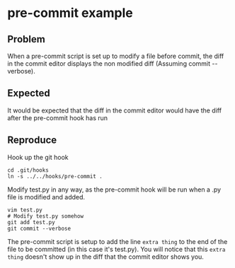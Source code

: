 # pre-commit example

## Problem

When a pre-commit script is set up to modify a file before commit, the diff in the commit editor displays the non modified diff (Assuming commit --verbose).

## Expected

It would be expected that the diff in the commit editor would have the diff after the pre-commit hook has run

## Reproduce

Hook up the git hook

```
cd .git/hooks
ln -s ../../hooks/pre-commit .
```

Modify test.py in any way, as the pre-commit hook will be run when a .py file is modified and added.

```
vim test.py
# Modify test.py somehow
git add test.py
git commit --verbose
```

The pre-commit script is setup to add the line `extra thing` to the end of the file to be committed (in this case it's test.py).
You will notice that this `extra thing` doesn't show up in the diff that the commit editor shows you.
